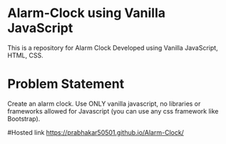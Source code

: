 # Alarm-Clock using Vanilla JavaScript

This is a repository for Alarm Clock Developed using Vanilla JavaScript, HTML, CSS.



# Problem Statement

Create an alarm clock. Use ONLY vanilla javascript, no libraries or frameworks allowed for Javascript (you can use any css framework like Bootstrap).

#Hosted link
https://prabhakar50501.github.io/Alarm-Clock/









 
